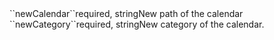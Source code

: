 <tr><td>``newCalendar``</td><td>required, string</td><td>New path of the calendar</td><td></td><td></td></tr>
<tr><td>``newCategory``</td><td>required, string</td><td>New category of the calendar.</td><td></td><td></td></tr>